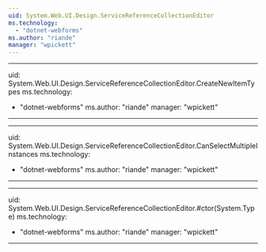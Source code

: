 ```yaml
---
uid: System.Web.UI.Design.ServiceReferenceCollectionEditor
ms.technology: 
  - "dotnet-webforms"
ms.author: "riande"
manager: "wpickett"
---
```


---
uid: System.Web.UI.Design.ServiceReferenceCollectionEditor.CreateNewItemTypes
ms.technology: 
  - "dotnet-webforms"
ms.author: "riande"
manager: "wpickett"
---

---
uid: System.Web.UI.Design.ServiceReferenceCollectionEditor.CanSelectMultipleInstances
ms.technology: 
  - "dotnet-webforms"
ms.author: "riande"
manager: "wpickett"
---

---
uid: System.Web.UI.Design.ServiceReferenceCollectionEditor.#ctor(System.Type)
ms.technology: 
  - "dotnet-webforms"
ms.author: "riande"
manager: "wpickett"
---
